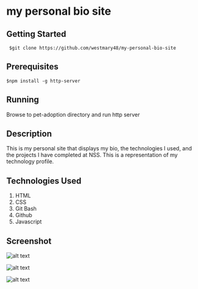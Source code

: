 # my personal bio site

## Getting Started

```
 $git clone https://github.com/westmary48/my-personal-bio-site

```

## Prerequisites
```
$npm install -g http-server

```

## Running
Browse to pet-adoption directory and run http server

## Description

This is my personal site that displays my bio, the technologies I used, and the projects I have completed at NSS. This is a representation of my technology profile.

## Technologies Used

1. HTML
2. CSS
3. Git Bash
4. Github
5. Javascript

## Screenshot
![alt text](https://raw.githubusercontent.com/westmary48/my-personal-bio-site/master/images/images.png)

![alt text](https://raw.githubusercontent.com/westmary48/my-personal-bio-site/master/images/bio.png)

![alt text](https://raw.githubusercontent.com/westmary48/my-personal-bio-site/master/images/bottom.png)
